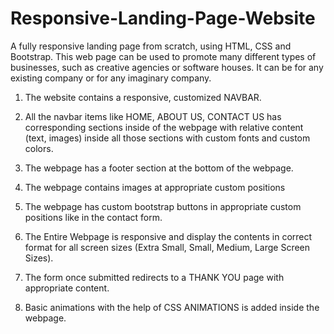 
# Responsive-Landing-Page-Website
A fully responsive landing page from scratch, using HTML, CSS and Bootstrap. This web page can be used to promote many different types of businesses, such as creative agencies or software houses. It can be for any existing company or for any imaginary company.

1. The website contains a responsive, customized NAVBAR.
2. All the navbar items like HOME, ABOUT US, CONTACT US has corresponding sections inside of the webpage with relative content (text, images) inside all those sections with custom fonts and custom colors.

3. The webpage has a footer section at the bottom of the webpage.

4. The webpage contains images at appropriate custom positions 

5. The webpage has custom bootstrap buttons in appropriate custom positions like in the contact form.

6. The Entire Webpage is responsive and display the contents in
correct format for all screen sizes (Extra Small, Small, Medium, Large Screen Sizes).

7. The form once submitted redirects to a THANK YOU page with appropriate content.

8. Basic animations with the help of CSS ANIMATIONS is added inside the webpage.
